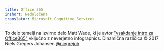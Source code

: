```yaml
---
title: Office 365
inshort: Nedoločena
translator: Microsoft Cognitive Services
---
```



To delo temelji na izvirno delo Matt Wade, ki je avtor ["vsakdanje intro za Office365"](http://icansharepoint.com/an-everyday-intro-to-office-365/) vključno z neverjetno infographics. Dinamična različica © 2017 Niels Gregers Johansen [@niegrejoh](https://twitter.com/niegrejoh)

